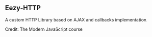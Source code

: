 ## Eezy-HTTP

A custom HTTP Library based on AJAX and callbacks implementation.

Credit: The Modern JavaScript course
